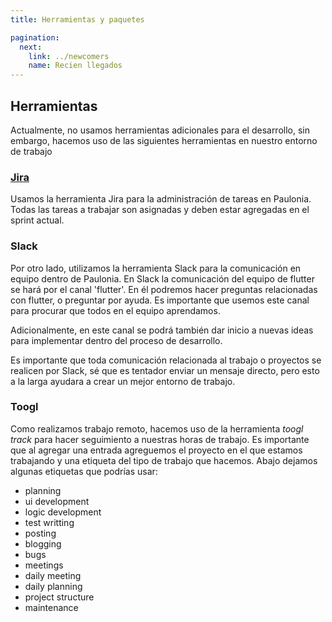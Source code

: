 ```yaml
---
title: Herramientas y paquetes

pagination:
  next:
    link: ../newcomers
    name: Recien llegados
---
```


## Herramientas

Actualmente, no usamos herramientas adicionales para el desarrollo, sin embargo, hacemos uso de las siguientes herramientas en nuestro entorno de trabajo

### [Jira](https://www.atlassian.com/es/software/jira)

Usamos la herramienta Jira para la administración de tareas en Paulonia. Todas las tareas a trabajar son asignadas y deben estar agregadas en el sprint actual.

### Slack

Por otro lado, utilizamos la herramienta Slack para la comunicación en equipo dentro de Paulonia. En Slack la comunicación del equipo de flutter se hará por el canal 'flutter'. En él podremos hacer preguntas relacionadas con flutter, o preguntar por ayuda. Es importante que usemos este canal para procurar que todos en el equipo aprendamos.

Adicionalmente, en este canal se podrá también dar inicio a nuevas ideas para implementar dentro del proceso de desarrollo.

Es importante que toda comunicación relacionada al trabajo o proyectos se realicen por Slack, sé que es tentador enviar un mensaje directo, pero esto a la larga ayudara a crear un mejor entorno de trabajo.

### Toogl

Como realizamos trabajo remoto, hacemos uso de la herramienta _toogl track_ para hacer seguimiento a nuestras horas de trabajo. Es importante que al agregar una entrada agreguemos el proyecto en el que estamos trabajando y una etiqueta del tipo de trabajo que hacemos. Abajo dejamos algunas etiquetas que podrías usar:

- planning
- ui development
- logic development
- test writting
- posting
- blogging
- bugs
- meetings
- daily meeting
- daily planning
- project structure
- maintenance
